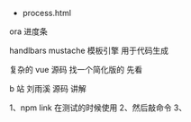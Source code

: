 - process.html

ora 进度条

handlbars mustache 模板引擎 用于代码生成

复杂的 vue 源码 找一个简化版的 先看

b 站 刘雨溪 源码 讲解

1、npm link 在测试的时候使用
2、然后敲命令
3、
